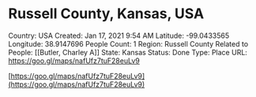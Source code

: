 # Russell County, Kansas, USA

Country: USA
Created: Jan 17, 2021 9:54 AM
Latitude: -99.0433565
Longitude: 38.9147696
People Count: 1
Region: Russell County
Related to People: [[Butler, Charley A]]
State: Kansas
Status: Done
Type: Place
URL: https://goo.gl/maps/nafUfz7tuF28euLv9

[https://goo.gl/maps/nafUfz7tuF28euLv9](https://goo.gl/maps/nafUfz7tuF28euLv9)